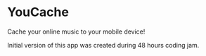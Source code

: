 # YouCache

Cache your online music to your mobile device!

Initial version of this app was created during 48 hours coding jam.
